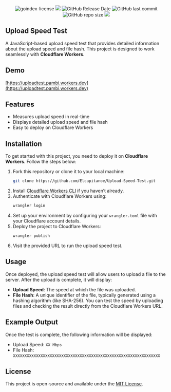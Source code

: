 <div align="center">

<img alt="goindex-license" src="https://img.shields.io/badge/Open_source-MIT-red.svg?logo=git&logoColor=green"/>
<img src="https://img.shields.io/github/last-commit/Elcapitanoe/Upload-Speed-Test.svg?logo=Sublime+Text&logoColor=green&label=Active"/>
<img alt="GitHub Release Date" src="https://img.shields.io/github/release-date/Elcapitanoe/Upload-Speed-Test">
<img alt="GitHub last commit" src="https://img.shields.io/github/last-commit/Elcapitanoe/Upload-Speed-Test">
<img alt="GitHub repo size" src="https://img.shields.io/github/repo-size/Elcapitanoe/Upload-Speed-Test">
<img src="https://hits.seeyoufarm.com/api/count/incr/badge.svg?url=https%3A%2F%2Fgithub.com%2FElcapitanoe%2FUpload-Speed-Test&count_bg=%2379C83D&title_bg=%23555555&icon=&icon_color=%23E7E7E7&title=Views&edge_flat=false"/>

</div>

## Upload Speed Test
A JavaScript-based upload speed test that provides detailed information about the upload speed and file hash. This project is designed to work seamlessly with **Cloudflare Workers**.

## Demo
[https://uploadtest.pambi.workers.dev](https://uploadtest.pambi.workers.dev)


## Features
- Measures upload speed in real-time
- Displays detailed upload speed and file hash
- Easy to deploy on Cloudflare Workers

## Installation
To get started with this project, you need to deploy it on **Cloudflare Workers**. Follow the steps below:
1. Fork this repository or clone it to your local machine:
   ```bash
   git clone https://github.com/Elcapitanoe/Upload-Speed-Test.git
   ```
2. Install [Cloudflare Workers CLI](https://developers.cloudflare.com/workers/platform/cli-wrangler/) if you haven’t already.
3. Authenticate with Cloudflare Workers using:
   ```bash
   wrangler login
   ```
4. Set up your environment by configuring your `wrangler.toml` file with your Cloudflare account details.
5. Deploy the project to Cloudflare Workers:
   ```bash
   wrangler publish
   ```
6. Visit the provided URL to run the upload speed test.

## Usage
Once deployed, the upload speed test will allow users to upload a file to the server. After the upload is complete, it will display:
- **Upload Speed**: The speed at which the file was uploaded.
- **File Hash**: A unique identifier of the file, typically generated using a hashing algorithm (like SHA-256).
You can test the speed by uploading files and checking the result directly from the Cloudflare Workers URL.

## Example Output
Once the test is complete, the following information will be displayed:
- Upload Speed: `XX Mbps`
- File Hash: `XXXXXXXXXXXXXXXXXXXXXXXXXXXXXXXXXXXXXXXXXXXXXXXXXXXXXXXXXXXXXXXX`


## License
This project is open-source and available under the [MIT License](LICENSE).
